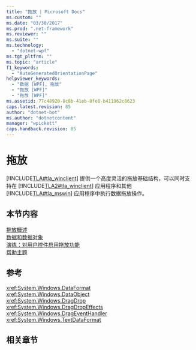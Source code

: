 ```yaml
---
title: "拖放 | Microsoft Docs"
ms.custom: ""
ms.date: "03/30/2017"
ms.prod: ".net-framework"
ms.reviewer: ""
ms.suite: ""
ms.technology: 
  - "dotnet-wpf"
ms.tgt_pltfrm: ""
ms.topic: "article"
f1_keywords: 
  - "AutoGeneratedOrientationPage"
helpviewer_keywords: 
  - "数据 [WPF], 拖放"
  - "拖放 [WPF]"
  - "拖放 [WPF]"
ms.assetid: 77c48920-8c8b-41eb-8fe8-b411962c8623
caps.latest.revision: 85
author: "dotnet-bot"
ms.author: "dotnetcontent"
manager: "wpickett"
caps.handback.revision: 85
---
```

# 拖放
[!INCLUDE[TLA#tla_winclient](../../../../includes/tlasharptla-winclient-md.md)] 提供一个高度灵活的拖放基础结构，可以同时支持在 [!INCLUDE[TLA2#tla_winclient](../../../../includes/tla2sharptla-winclient-md.md)] 应用程序和其他 [!INCLUDE[TLA#tla_mswin](../../../../includes/tlasharptla-mswin-md.md)] 应用程序中执行数据拖放操作。  
  
## 本节内容  
 [拖放概述](../../../../docs/framework/wpf/advanced/drag-and-drop-overview.md)  
 [数据和数据对象](../../../../docs/framework/wpf/advanced/data-and-data-objects.md)  
 [演练：对用户控件启用拖放功能](../../../../docs/framework/wpf/advanced/walkthrough-enabling-drag-and-drop-on-a-user-control.md)  
 [帮助主题](../../../../docs/framework/wpf/advanced/drag-and-drop-how-to-topics.md)  
  
## 参考  
 <xref:System.Windows.DataFormat>  
 <xref:System.Windows.DataObject>  
 <xref:System.Windows.DragDrop>  
 <xref:System.Windows.DragDropEffects>  
 <xref:System.Windows.DragEventHandler>  
 <xref:System.Windows.TextDataFormat>  
  
## 相关章节